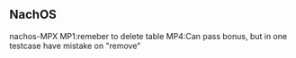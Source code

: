## NachOS
nachos-MPX
MP1:remeber to delete table
MP4:Can pass bonus, but in one testcase have mistake on "remove"
